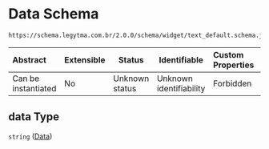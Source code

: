 # Data Schema

```txt
https://schema.legytma.com.br/2.0.0/schema/widget/text_default.schema.json#/properties/data
```




| Abstract            | Extensible | Status         | Identifiable            | Custom Properties | Additional Properties | Access Restrictions | Defined In                                                                                     |
| :------------------ | ---------- | -------------- | ----------------------- | :---------------- | --------------------- | ------------------- | ---------------------------------------------------------------------------------------------- |
| Can be instantiated | No         | Unknown status | Unknown identifiability | Forbidden         | Allowed               | none                | [text_default.schema.json\*](../schema/widget/text_default.schema.json) |

## data Type

`string` ([Data](text_default-properties-data.md))
